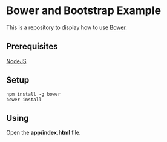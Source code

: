 # Bower and Bootstrap Example

This is a repository to display how to use [Bower](http://bower.io/).


## Prerequisites

[NodeJS](https://nodejs.org/)

## Setup

    npm install -g bower
    bower install

## Using

Open the **app/index.html** file.